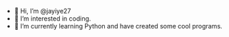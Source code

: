- 👋 Hi, I’m @jayiye27
- 👀 I’m interested in coding. 
- 🌱 I’m currently learning Python and have created some cool programs.

<!---
jayiye27/jayiye27 is a ✨ special ✨ repository because its `README.md` (this file) appears on your GitHub profile.
You can click the Preview link to take a look at your changes.
--->
